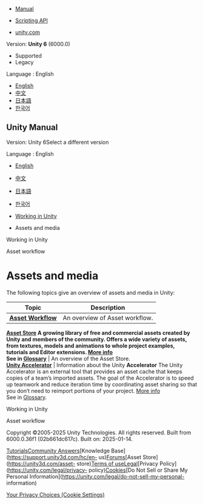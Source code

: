 [](https://docs.unity3d.com)

  * [Manual](../Manual/index.html)
  * [Scripting API](../ScriptReference/index.html)

  * [unity.com](https://unity.com/)

Version: **Unity 6** (6000.0)

  * Supported
  * Legacy

Language : English

  * [English](/Manual/assets-and-media.html)
  * [中文](/cn/current/Manual/assets-and-media.html)
  * [日本語](/ja/current/Manual/assets-and-media.html)
  * [한국어](/kr/current/Manual/assets-and-media.html)

[](https://docs.unity3d.com)

## Unity Manual

Version: Unity 6Select a different version

Language : English

  * [English](/Manual/assets-and-media.html)
  * [中文](/cn/current/Manual/assets-and-media.html)
  * [日本語](/ja/current/Manual/assets-and-media.html)
  * [한국어](/kr/current/Manual/assets-and-media.html)

  * [Working in Unity](working-in-unity.html)
  * Assets and media

[](working-in-unity.html)

Working in Unity

[](AssetWorkflow.html)

Asset workflow

# Assets and media

The following topics give an overview of assets and media in Unity:

**Topic** | **Description**  
---|---  
**[Asset Workflow](AssetWorkflow.html)** | An overview of Asset workflow.  
**[Asset Store](AssetStore.html) A growing library of free and commercial
assets created by Unity and members of the community. Offers a wide variety of
assets, from textures, models and animations to whole project examples,
tutorials and Editor extensions. [More info](AssetStore.html)  
See in [Glossary](Glossary.html#AssetStore)** | An overview of the Asset Store.  
**[Unity Accelerator](UnityAccelerator.html)** | Information about the Unity **Accelerator** The Unity Accelerator is an external tool that provides an asset cache that keeps copies of a team’s imported assets. The goal of the Accelerator is to speed up teamwork and reduce iteration time by coordinating asset sharing so that you don’t need to reimport portions of your project. [More info](UnityAccelerator.html)  
See in [Glossary](Glossary.html#Accelerator).  
  
[](working-in-unity.html)

Working in Unity

[](AssetWorkflow.html)

Asset workflow

Copyright ©2005-2025 Unity Technologies. All rights reserved. Built from
6000.0.36f1 (02b661dc617c). Built on: 2025-01-14.

[Tutorials](https://learn.unity.com/)[Community
Answers](https://answers.unity3d.com)[Knowledge
Base](https://support.unity3d.com/hc/en-
us)[Forums](https://forum.unity3d.com)[Asset Store](https://unity3d.com/asset-
store)[Terms of
use](https://docs.unity3d.com/Manual/TermsOfUse.html)[Legal](https://unity.com/legal)[Privacy
Policy](https://unity.com/legal/privacy-
policy)[Cookies](https://unity.com/legal/cookie-policy)[Do Not Sell or Share
My Personal Information](https://unity.com/legal/do-not-sell-my-personal-
information)

[Your Privacy Choices (Cookie Settings)](javascript:void\(0\);)

